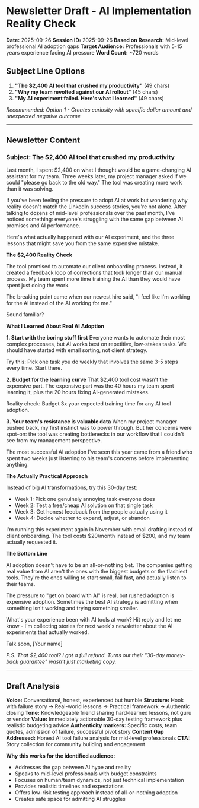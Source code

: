 # Newsletter Draft - AI Implementation Reality Check
**Date:** 2025-09-26
**Session ID:** 2025-09-26
**Based on Research:** Mid-level professional AI adoption gaps
**Target Audience:** Professionals with 5-15 years experience facing AI pressure
**Word Count:** ~720 words

## Subject Line Options

1. **"The $2,400 AI tool that crushed my productivity"** (49 chars)
2. **"Why my team revolted against our AI rollout"** (45 chars)
3. **"My AI experiment failed. Here's what I learned"** (49 chars)

*Recommended: Option 1 - Creates curiosity with specific dollar amount and unexpected negative outcome*

---

## Newsletter Content

### Subject: The $2,400 AI tool that crushed my productivity

Last month, I spent $2,400 on what I thought would be a game-changing AI assistant for my team. Three weeks later, my project manager asked if we could "please go back to the old way." The tool was creating more work than it was solving.

If you've been feeling the pressure to adopt AI at work but wondering why reality doesn't match the LinkedIn success stories, you're not alone. After talking to dozens of mid-level professionals over the past month, I've noticed something: everyone's struggling with the same gap between AI promises and AI performance.

Here's what actually happened with our AI experiment, and the three lessons that might save you from the same expensive mistake.

**The $2,400 Reality Check**

The tool promised to automate our client onboarding process. Instead, it created a feedback loop of corrections that took longer than our manual process. My team spent more time training the AI than they would have spent just doing the work.

The breaking point came when our newest hire said, "I feel like I'm working for the AI instead of the AI working for me."

Sound familiar?

**What I Learned About Real AI Adoption**

**1. Start with the boring stuff first**
Everyone wants to automate their most complex processes, but AI works best on repetitive, low-stakes tasks. We should have started with email sorting, not client strategy.

Try this: Pick one task you do weekly that involves the same 3-5 steps every time. Start there.

**2. Budget for the learning curve**
That $2,400 tool cost wasn't the expensive part. The expensive part was the 40 hours my team spent learning it, plus the 20 hours fixing AI-generated mistakes.

Reality check: Budget 3x your expected training time for any AI tool adoption.

**3. Your team's resistance is valuable data**
When my project manager pushed back, my first instinct was to power through. But her concerns were spot-on: the tool was creating bottlenecks in our workflow that I couldn't see from my management perspective.

The most successful AI adoption I've seen this year came from a friend who spent two weeks just listening to his team's concerns before implementing anything.

**The Actually Practical Approach**

Instead of big AI transformations, try this 30-day test:
- Week 1: Pick one genuinely annoying task everyone does
- Week 2: Test a free/cheap AI solution on that single task
- Week 3: Get honest feedback from the people actually using it
- Week 4: Decide whether to expand, adjust, or abandon

I'm running this experiment again in November with email drafting instead of client onboarding. The tool costs $20/month instead of $200, and my team actually requested it.

**The Bottom Line**

AI adoption doesn't have to be an all-or-nothing bet. The companies getting real value from AI aren't the ones with the biggest budgets or the flashiest tools. They're the ones willing to start small, fail fast, and actually listen to their teams.

The pressure to "get on board with AI" is real, but rushed adoption is expensive adoption. Sometimes the best AI strategy is admitting when something isn't working and trying something smaller.

What's your experience been with AI tools at work? Hit reply and let me know - I'm collecting stories for next week's newsletter about the AI experiments that actually worked.

Talk soon,
[Your name]

*P.S. That $2,400 tool? I got a full refund. Turns out their "30-day money-back guarantee" wasn't just marketing copy.*

---

## Draft Analysis

**Voice:** Conversational, honest, experienced but humble
**Structure:** Hook with failure story → Real-world lessons → Practical framework → Authentic closing
**Tone:** Knowledgeable friend sharing hard-learned lessons, not guru or vendor
**Value:** Immediately actionable 30-day testing framework plus realistic budgeting advice
**Authenticity markers:** Specific costs, team quotes, admission of failure, successful pivot story
**Content Gap Addressed:** Honest AI tool failure analysis for mid-level professionals
**CTA:** Story collection for community building and engagement

**Why this works for the identified audience:**
- Addresses the gap between AI hype and reality
- Speaks to mid-level professionals with budget constraints
- Focuses on human/team dynamics, not just technical implementation
- Provides realistic timelines and expectations
- Offers low-risk testing approach instead of all-or-nothing adoption
- Creates safe space for admitting AI struggles